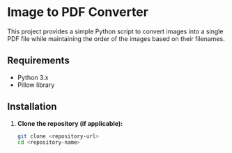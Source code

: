 # Image to PDF Converter

This project provides a simple Python script to convert images into a single PDF file while maintaining the order of the images based on their filenames.

## Requirements

- Python 3.x
- Pillow library

## Installation

1. **Clone the repository (if applicable):**

   ```bash
   git clone <repository-url>
   cd <repository-name>
